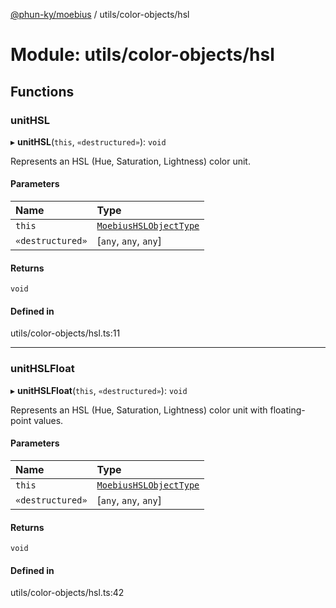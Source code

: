 [@phun-ky/moebius](../README.md) / utils/color-objects/hsl

# Module: utils/color-objects/hsl

## Functions

### unitHSL

▸ **unitHSL**(`this`, `«destructured»`): `void`

Represents an HSL (Hue, Saturation, Lightness) color unit.

#### Parameters

| Name | Type |
| :------ | :------ |
| `this` | [`MoebiusHSLObjectType`](types.md#moebiushslobjecttype) |
| `«destructured»` | [`any`, `any`, `any`] |

#### Returns

`void`

#### Defined in

utils/color-objects/hsl.ts:11

___

### unitHSLFloat

▸ **unitHSLFloat**(`this`, `«destructured»`): `void`

Represents an HSL (Hue, Saturation, Lightness) color unit with floating-point values.

#### Parameters

| Name | Type |
| :------ | :------ |
| `this` | [`MoebiusHSLObjectType`](types.md#moebiushslobjecttype) |
| `«destructured»` | [`any`, `any`, `any`] |

#### Returns

`void`

#### Defined in

utils/color-objects/hsl.ts:42
